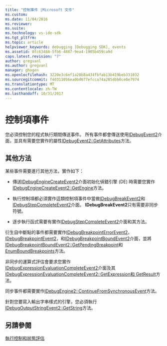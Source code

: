 ```yaml
---
title: "控制事件 |Microsoft 文件"
ms.custom: 
ms.date: 11/04/2016
ms.reviewer: 
ms.suite: 
ms.technology: vs-ide-sdk
ms.tgt_pltfrm: 
ms.topic: article
helpviewer_keywords: debugging [Debugging SDK], events
ms.assetid: 0fc63484-5fb6-4887-9ea4-1905b459ca9d
caps.latest.revision: "7"
author: gregvanl
ms.author: gregvanl
manager: ghogen
ms.openlocfilehash: 3220e3c6ef1a20b8a434fbfab13b419beb331032
ms.sourcegitcommit: f40311056ea0b4677efcca74a285dbb0ce0e7974
ms.translationtype: MT
ms.contentlocale: zh-TW
ms.lasthandoff: 10/31/2017
---
```

# <a name="control-events"></a>控制項事件
您必須控制您的程式執行期間傳送事件。 所有事件都會傳送使用[IDebugEvent2](../../extensibility/debugger/reference/idebugevent2.md)介面，並具有需要您實作的屬性[IDebugEvent2::GetAttributes](../../extensibility/debugger/reference/idebugevent2-getattributes.md)方法。  
  
## <a name="additional-methods"></a>其他方法  
 某些事件需要進行其他方法，實作如下：  
  
-   傳送[IDebugEngineCreateEvent2](../../extensibility/debugger/reference/idebugenginecreateevent2.md)介面初始化偵錯引擎 (DE) 時需要您實作[IDebugEngineCreateEvent2::GetEngine](../../extensibility/debugger/reference/idebugenginecreateevent2-getengine.md)方法。  
  
-   執行控制項都必須實作這類控制項事件中當做[IDebugBreakEvent2](../../extensibility/debugger/reference/idebugbreakevent2.md)和[IDebugStepCompleteEvent2](../../extensibility/debugger/reference/idebugstepcompleteevent2.md)介面。 **IDebugBreakEvent2**只有需要非同步符號。  
  
-   逐步執行函式需要有實作[IDebugStepCompleteEvent2](../../extensibility/debugger/reference/idebugstepcompleteevent2.md)介面和其方法。  
  
 衍生自中斷點的事件都需要實作[IDebugBreakpointErrorEvent2](../../extensibility/debugger/reference/idebugbreakpointerrorevent2.md)， [IDebugBreakpointEvent2](../../extensibility/debugger/reference/idebugbreakpointevent2.md)，和[IDebugBreakpointBoundEvent2](../../extensibility/debugger/reference/idebugbreakpointboundevent2.md)介面，並將[IDebugBreakpointBoundEvent2::GetPendingBreakpoint](../../extensibility/debugger/reference/idebugbreakpointboundevent2-getpendingbreakpoint.md)和[EnumBoundBreakpoints](../../extensibility/debugger/reference/idebugbreakpointboundevent2-enumboundbreakpoints.md)方法。  
  
 非同步的運算式評估會要求您實作[IDebugExpressionEvaluationCompleteEvent2](../../extensibility/debugger/reference/idebugexpressionevaluationcompleteevent2.md)介面及其[IDebugExpressionEvaluationCompleteEvent2::GetExpression](../../extensibility/debugger/reference/idebugexpressionevaluationcompleteevent2-getexpression.md)[和 GetResult](../../extensibility/debugger/reference/idebugexpressionevaluationcompleteevent2-getresult.md)方法。  
  
 同步事件都需要實作[IDebugEngine2::ContinueFromSynchronousEvent](../../extensibility/debugger/reference/idebugengine2-continuefromsynchronousevent.md)方法。  
  
 針對您要寫入輸出字串樣式的引擎，您必須執行[IDebugOutputStringEvent2::GetString](../../extensibility/debugger/reference/idebugoutputstringevent2-getstring.md)方法。  
  
## <a name="see-also"></a>另請參閱  
 [執行控制和狀態評估](../../extensibility/debugger/execution-control-and-state-evaluation.md)